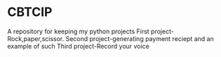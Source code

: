 # CBTCIP
A repository for keeping my python projects
First project-Rock,paper,scissor.
Second project-generating payment reciept and an example of such
Third project-Record your voice
